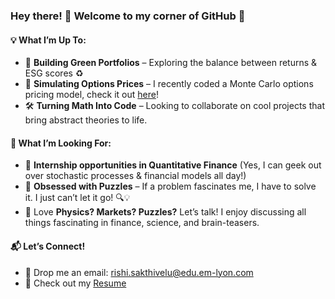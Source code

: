 ### Hey there! 👋 Welcome to my corner of GitHub 🚀

#### 💡 What I’m Up To:
- 🌱 __Building Green Portfolios__ – Exploring the balance between returns & ESG scores ♻️
- 🔢 __Simulating Options Prices__ – I recently coded a Monte Carlo options pricing model, check it out [here](https://github.com/RishiSakthivelu/BlackScholes/blob/f09711b795933c137c823a27d0085d8467943272/MonteCarlo_OptionsPricing.ipynb)!
- 🛠️ __Turning Math Into Code__ – Looking to collaborate on cool projects that bring abstract theories to life.

#### 🎯 What I’m Looking For:
- 🤝 __Internship opportunities in Quantitative Finance__ (Yes, I can geek out over stochastic processes & financial models all day!)
- 🧩 __Obsessed with Puzzles__ – If a problem fascinates me, I have to solve it. I just can’t let it go! 🔍💡
- 💬 Love __Physics? Markets? Puzzles?__ Let’s talk! I enjoy discussing all things fascinating in finance, science, and brain-teasers.

#### 📬 Let’s Connect!
- 📩 Drop me an email: rishi.sakthivelu@edu.em-lyon.com
- 📜 Check out my [Resume](https://github.com/RishiSakthivelu/resume/blob/main/Resume%202.3.pdf)

<!--
**RishiSakthivelu/RishiSakthivelu** is a ✨ _special_ ✨ repository because its `README.md` (this file) appears on your GitHub profile.

Here are some ideas to get you started:

- 🔭 I’m currently working on ...
- 🌱 I’m currently learning ...
- 👯 I’m looking to collaborate on ...
- 🤔 I’m looking for help with ...
- 💬 Ask me about ...
- 📫 How to reach me: ...
- 😄 Pronouns: ...
- ⚡ Fun fact: ...
-->
